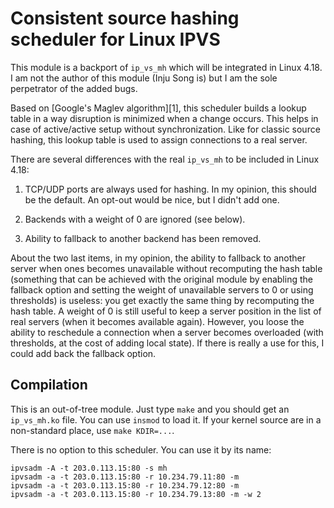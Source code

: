 # Consistent source hashing scheduler for Linux IPVS

This module is a backport of `ip_vs_mh` which will be integrated in
Linux 4.18. I am not the author of this module (Inju Song is) but I am
the sole perpetrator of the added bugs.

Based on [Google's Maglev algorithm][1], this scheduler builds a
lookup table in a way disruption is minimized when a change
occurs. This helps in case of active/active setup without
synchronization. Like for classic source hashing, this lookup table is
used to assign connections to a real server.

There are several differences with the real `ip_vs_mh` to be included
in Linux 4.18:

 1. TCP/UDP ports are always used for hashing. In my opinion, this
    should be the default. An opt-out would be nice, but I didn't add
    one.

 2. Backends with a weight of 0 are ignored (see below).

 3. Ability to fallback to another backend has been removed.

About the two last items, in my opinion, the ability to fallback to
another server when ones becomes unavailable without recomputing the
hash table (something that can be achieved with the original module by
enabling the fallback option and setting the weight of unavailable
servers to 0 or using thresholds) is useless: you get exactly the same
thing by recomputing the hash table. A weight of 0 is still useful to
keep a server position in the list of real servers (when it becomes
available again). However, you loose the ability to reschedule a
connection when a server becomes overloaded (with thresholds, at the
cost of adding local state). If there is really a use for this, I
could add back the fallback option.

## Compilation

This is an out-of-tree module. Just type `make` and you should get an
`ip_vs_mh.ko` file. You can use `insmod` to load it. If your kernel
source are in a non-standard place, use `make KDIR=...`.

There is no option to this scheduler. You can use it by its name:

    ipvsadm -A -t 203.0.113.15:80 -s mh
    ipvsadm -a -t 203.0.113.15:80 -r 10.234.79.11:80 -m
    ipvsadm -a -t 203.0.113.15:80 -r 10.234.79.12:80 -m
    ipvsadm -a -t 203.0.113.15:80 -r 10.234.79.13:80 -m -w 2

